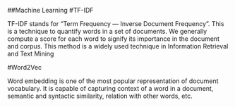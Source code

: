 ##Machine Learning
#TF-IDF

TF-IDF stands for “Term Frequency — Inverse Document Frequency”. This is a technique to quantify words in a set of documents. We generally compute a score for each word to signify its importance in the document and corpus. This method is a widely used technique in Information Retrieval and Text Mining

#Word2Vec

Word embedding is one of the most popular representation of document vocabulary. It is capable of capturing context of a word in a document, semantic and syntactic similarity, relation with other words, etc.
